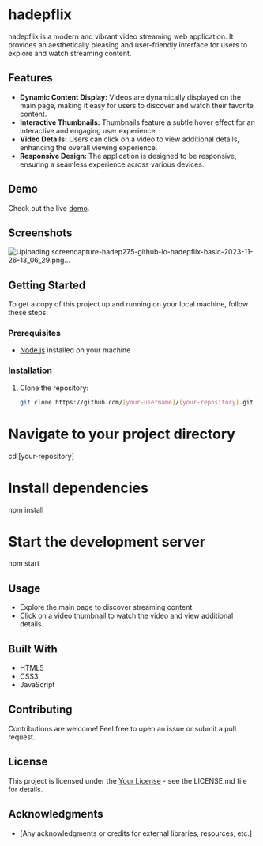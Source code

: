 # hadepflix

hadepflix is a modern and vibrant video streaming web application. It provides an aesthetically pleasing and user-friendly interface for users to explore and watch streaming content.

## Features

- **Dynamic Content Display:** Videos are dynamically displayed on the main page, making it easy for users to discover and watch their favorite content.
- **Interactive Thumbnails:** Thumbnails feature a subtle hover effect for an interactive and engaging user experience.
- **Video Details:** Users can click on a video to view additional details, enhancing the overall viewing experience.
- **Responsive Design:** The application is designed to be responsive, ensuring a seamless experience across various devices.

## Demo

Check out the live [demo](https://hadep275.github.io/hadepflix-basic/).

## Screenshots
![Uploading screencapture-hadep275-github-io-hadepflix-basic-2023-11-26-13_06_29.png…]()


## Getting Started

To get a copy of this project up and running on your local machine, follow these steps:

### Prerequisites

- [Node.js](https://nodejs.org/) installed on your machine

### Installation

1. Clone the repository:

   ```bash
   git clone https://github.com/[your-username]/[your-repository].git

# Navigate to your project directory
cd [your-repository]

# Install dependencies
npm install

# Start the development server
npm start

## Usage

- Explore the main page to discover streaming content.
- Click on a video thumbnail to watch the video and view additional details.

## Built With

- HTML5
- CSS3
- JavaScript

## Contributing

Contributions are welcome! Feel free to open an issue or submit a pull request.

## License

This project is licensed under the [Your License](https://github.com/hadep275) - see the LICENSE.md file for details.

## Acknowledgments

- [Any acknowledgments or credits for external libraries, resources, etc.]
